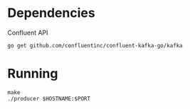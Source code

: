 # Dependencies

Confluent API
```shell
go get github.com/confluentinc/confluent-kafka-go/kafka
```

# Running

```shell
make
./producer $HOSTNAME:$PORT
```
